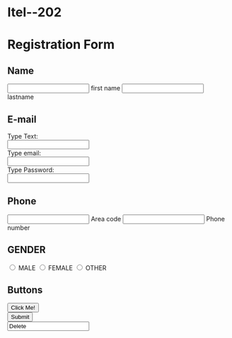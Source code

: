 # Itel--202

<html >
  <head >

   <body>
     <div class = " Regform" ><h1> Registration Form</h1></div>
      <div class  = "name">
      
      
  <h2 class = "name" > Name </h2>
  <input class = "firstname"> <type = "text"  name="firstname">
 <label class ="first label" >first name </label>
 <input class = "lastname"> <type = "text"  name="lastname">
 <label class ="last label" >lastname </label>
  </div>

<h2 class = "name" > E-mail</h2>
<label for="text">Type Text:</label><br>		 	<input type="text" id="text" name="text"><br> 	<label for="email">Type email:</label><br> 			<input type="email" id="email" name="email"><br>	<label for="pwd">Type Password:</label><br>		 	<input type="password" id="pwd" name="pwd"><br>					

<h2 class = "name" > Phone</h2>
<input class = "code"> <type = "text"  name="area code">
<label class ="area code" > Area code</label>
<input class = "number"> <type = "text"  name=" phone">
<label class ="phone number "> Phone number</label>
</div>
<h2 class "name" > GENDER</h2>
<label for ="name"  class radio inline>
<input type = "radio" name = "gender" value "M" 
Id = "male"> MALE </label>
<input type = "radio" name = "gender" value "F" 
Id = "female"> FEMALE </label>
<input type = "radio" name = "gender" value "O" 
Id = "other" > OTHER </label>

<h2>Buttons </h2>
 <input type="button" onclick="alert('Hello World!')" value="Click Me!"><br>
 <input type="submit" value="Submit"><br>
 <input type="Delete " value="Delete"><br>	
</body> 
</html >









